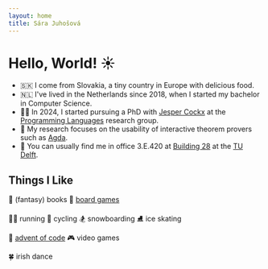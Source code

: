 ```yaml
---
layout: home
title: Sára Juhošová
---
```


# Hello, World! ☀️

* 🇸🇰 I come from Slovakia, a tiny country in Europe with delicious food.
* 🇳🇱 I've lived in the Netherlands since 2018, when I started my bachelor in Computer Science.
* 👩‍🎓 In 2024, I started pursuing a PhD with [Jesper Cockx](https://jesper.sikanda.be/) at the [Programming Languages](https://pl.ewi.tudelft.nl/) research group.
* 🧬 My research focuses on the usability of interactive theorem provers such as [Agda](https://github.com/agda/agda/).
* 🏢 You can usually find me in office 3.E.420 at [Building 28](https://map.tudelftcampus.nl/nl/poi/wiskunde-informatica-ewi/) at the [TU Delft](https://www.tudelft.nl/).

## Things I Like

🧙 (fantasy) books 🎲 [board games](https://boardgamegeek.com/collection/user/sarantja?sort=rank&sortdir=asc&rankobjecttype=subtype&rankobjectid=1&columns=title%7Cthumbnail%7Crank%7Crating%7Cbggrating%7Ccomment%7Ccommands&geekranks=Board%20Game%20Rank&objecttype=thing&ff=1&subtype=boardgame)

🏃‍♀️ running 🚴 cycling 🏂 snowboarding ⛸️ ice skating

🎅 [advent of code](https://github.com/sarajuhosova/aoc) 🎮 video games 

🍀 irish dance
